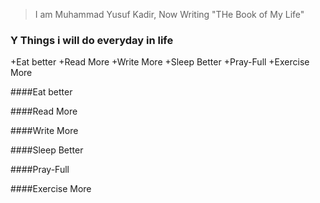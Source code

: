 >I am Muhammad Yusuf Kadir, Now Writing "THe Book of My Life"


### Y Things i will do everyday in life
+Eat better
+Read More
+Write More
+Sleep Better
+Pray-Full
+Exercise More


####Eat better

####Read More

####Write More

####Sleep Better

####Pray-Full

####Exercise More

